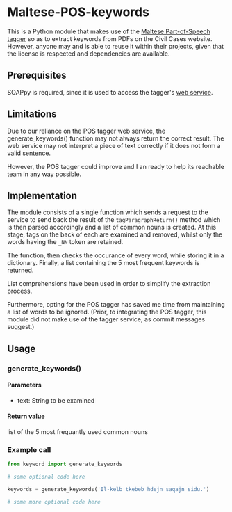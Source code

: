 Maltese-POS-keywords
====================

This is a Python module that makes use of the [Maltese Part-of-Speech tagger](http://metanet4u.research.um.edu.mt/POS.jsp) 
so as to extract keywords from PDFs on the Civil Cases website. However, anyone may and is able to reuse it within their 
projects, given that the license is respected and dependencies are available.

## Prerequisites

SOAPpy is required, since it is used to access the tagger's [web service](http://metanet4u.research.um.edu.mt/services/MtPOS?wsdl).

## Limitations

Due to our reliance on the POS tagger web service, the generate_keywords() function may not always return the correct 
result. The web service may not interpret a piece of text correctly if it does not form a valid sentence.

However, the POS tagger could improve and I an ready to help its reachable team in any way possible.

## Implementation

The module consists of a single function which sends a request to the service to send back the result of the 
`` tagParagraphReturn() `` method which is then parsed accordingly and a list of common nouns is created. At this stage, 
tags on the back of each are examined and removed, whilst only the words having the `` _NN `` token are retained.

The function, then checks the occurance of every word, while storing it in a dictionary. Finally, a list containing the 5
most frequent keywords is returned.

List comprehensions have been used in order to simplify the extraction process.

Furthermore, opting for the POS tagger has saved me time from maintaining a list of words to be ignored. (Prior, to integrating
the POS tagger, this module did not make use of the tagger service, as commit messages suggest.)

## Usage

### generate_keywords()

#### Parameters

* text: String to be examined

#### Return value

list of the 5 most frequantly used common nouns

### Example call

``` python
from keyword import generate_keywords

# some optional code here

keywords = generate_keywords('Il-kelb tkebeb hdejn saqajn sidu.')

# some more optional code here
```
